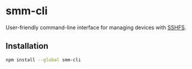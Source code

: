 # smm-cli

User-friendly command-line interface for managing devices with [SSHFS](https://github.com/libfuse/sshfs).

## Installation

```sh
npm install --global smm-cli
```
